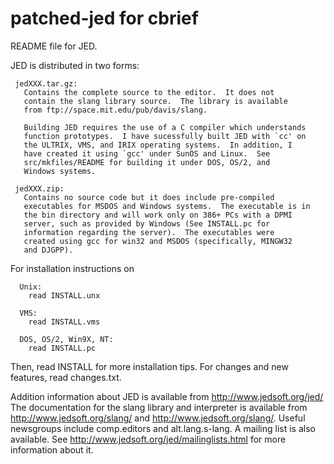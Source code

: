 # patched-jed for cbrief

README file for JED.

 JED is distributed in two forms:

     jedXXX.tar.gz:
       Contains the complete source to the editor.  It does not
       contain the slang library source.  The library is available
       from ftp://space.mit.edu/pub/davis/slang.

       Building JED requires the use of a C compiler which understands
       function prototypes.  I have sucessfully built JED with `cc' on
       the ULTRIX, VMS, and IRIX operating systems.  In addition, I
       have created it using `gcc' under SunOS and Linux.  See
       src/mkfiles/README for building it under DOS, OS/2, and
       Windows systems.

     jedXXX.zip:
       Contains no source code but it does include pre-compiled
       executables for MSDOS and Windows systems.  The executable is in
       the bin directory and will work only on 386+ PCs with a DPMI
       server, such as provided by Windows (See INSTALL.pc for
       information regarding the server).  The executables were
       created using gcc for win32 and MSDOS (specifically, MINGW32
       and DJGPP).

 For installation instructions on

      Unix:
        read INSTALL.unx

      VMS:
        read INSTALL.vms

      DOS, OS/2, Win9X, NT:
        read INSTALL.pc

 Then, read INSTALL for more installation tips. For changes and new
 features, read changes.txt.

 Addition information about JED is available from
 <http://www.jedsoft.org/jed/>  The documentation for the
 slang library and interpreter is available from <http://www.jedsoft.org/slang/>
 and <http://www.jedsoft.org/slang/>.  Useful newsgroups include
 comp.editors and alt.lang.s-lang.  A mailing list is also available.
 See <http://www.jedsoft.org/jed/mailinglists.html> for more information
 about it.
